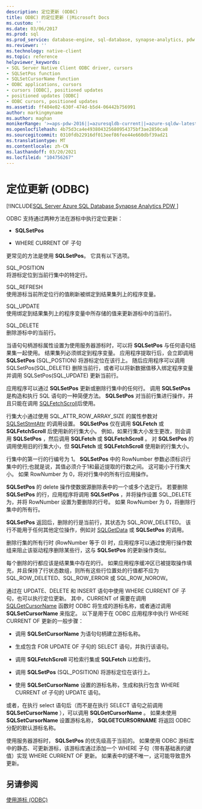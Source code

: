 ```yaml
---
description: 定位更新 (ODBC)
title: ODBC) 的定位更新 (|Microsoft Docs
ms.custom: ''
ms.date: 03/06/2017
ms.prod: sql
ms.prod_service: database-engine, sql-database, synapse-analytics, pdw
ms.reviewer: ''
ms.technology: native-client
ms.topic: reference
helpviewer_keywords:
- SQL Server Native Client ODBC driver, cursors
- SQLSetPos function
- SQLSetCursorName function
- ODBC applications, cursors
- cursors [ODBC], positioned updates
- positioned updates [ODBC]
- ODBC cursors, positioned updates
ms.assetid: ff404e02-630f-474d-b5d4-06442b756991
author: markingmyname
ms.author: maghan
monikerRange: '>=aps-pdw-2016||=azuresqldb-current||=azure-sqldw-latest||>=sql-server-2016||>=sql-server-linux-2017||=azuresqldb-mi-current'
ms.openlocfilehash: 4b75d3ca4e493804325680954375bf3ae2850ca8
ms.sourcegitcommit: 0310fdb22916df013eef86fee44e660dbf39ad21
ms.translationtype: MT
ms.contentlocale: zh-CN
ms.lasthandoff: 03/20/2021
ms.locfileid: "104756267"
---
```

# <a name="positioned-updates-odbc"></a>定位更新 (ODBC)
[!INCLUDE[SQL Server Azure SQL Database Synapse Analytics PDW ](../../includes/applies-to-version/sql-asdb-asdbmi-asa-pdw.md)]

  ODBC 支持通过两种方法在游标中执行定位更新：  
  
-   **SQLSetPos**  
  
-   WHERE CURRENT OF 子句  
  
 更常见的方法是使用 **SQLSetPos**。 它具有以下选项。  
  
 SQL_POSITION  
 将游标定位到当前行集中的特定行。  
  
 SQL_REFRESH  
 使用游标当前所定位行的值刷新被绑定到结果集列上的程序变量。  
  
 SQL_UPDATE  
 使用绑定到结果集列上的程序变量中所存储的值来更新游标中的当前行。  
  
 SQL_DELETE  
 删除游标中的当前行。  
  
 当语句句柄游标属性设置为使用服务器游标时，可以将 **SQLSetPos** 与任何语句结果集一起使用。 结果集列必须绑定到程序变量。 应用程序提取行后，会立即调用 **SQLSetPos** (SQL_POSTION) 将游标定位在该行上。 随后应用程序可以调用 SQLSetPos(SQL_DELETE) 删除当前行，或者可以将新数据值移入绑定程序变量并调用 SQLSetPos(SQL_UPDATE) 更新当前行。  
  
 应用程序可以通过 **SQLSetPos** 更新或删除行集中的任何行。 调用 **SQLSetPos** 是构造和执行 SQL 语句的一种简便方法。 **SQLSetPos** 对当前行集进行操作，并且只能在调用 [SQLFetchScroll](../../relational-databases/native-client-odbc-api/sqlfetchscroll.md)后使用。  
  
 行集大小通过使用 SQL_ATTR_ROW_ARRAY_SIZE 的属性参数对 [SQLSetStmtAttr](../../relational-databases/native-client-odbc-api/sqlsetstmtattr.md) 的调用设置。 **SQLSetPos** 仅在调用 **SQLFetch** 或 **SQLFetchScroll** 后使用新的行集大小。 例如，如果行集大小发生更改，则会调用 **SQLSetPos** ，然后调用 **SQLFetch** 或 **SQLFetchScroll** 。 对 **SQLSetPos** 的调用使用旧的行集大小，但 **SQLFetch** 或 **SQLFetchScroll** 使用新的行集大小。  
  
 行集中的第一行的行编号为 1。 **SQLSetPos** 中的 RowNumber 参数必须标识行集中的行;也就是说，其值必须介于1和最近提取的行数之间。 这可能小于行集大小。 如果 RowNumber 为 0，将对行集中的所有行应用操作。  
  
 **SQLSetPos** 的 delete 操作使数据源删除表中的一个或多个选定行。 若要删除 **SQLSetPos** 的行，应用程序将调用 **SQLSetPos** ，并将操作设置 SQL_DELETE 为，并将 RowNumber 设置为要删除的行号。 如果 RowNumber 为 0，将删除行集中的所有行。  
  
 **SQLSetPos** 返回后，删除的行是当前行，其状态为 SQL_ROW_DELETED。 该行不能用于任何其他定位操作，例如对 [SQLGetData](../../relational-databases/native-client-odbc-api/sqlgetdata.md) 或 **SQLSetPos** 的调用。  
  
 删除行集的所有行时 (RowNumber 等于 0) 时，应用程序可以通过使用行操作数组来阻止该驱动程序删除某些行，这与 **SQLSetPos** 的更新操作类似。  
  
 每个删除的行都应该是结果集中存在的行。 如果应用程序缓冲区已被提取操作填充，并且保持了行状态数组，则所有这些行位置处的行值都不应为 SQL_ROW_DELETED、SQL_ROW_ERROR 或 SQL_ROW_NOROW。  
  
 通过在 UPDATE、DELETE 和 INSERT 语句中使用 WHERE CURRENT OF 子句，也可以执行定位更新。 其中，CURRENT of 需要在调用 [SQLGetCursorName](../../relational-databases/native-client-odbc-api/sqlgetcursorname.md) 函数时 ODBC 将生成的游标名称，或者通过调用 **SQLSetCursorName** 来指定。 以下是用于在 ODBC 应用程序中执行 WHERE CURRENT OF 更新的一般步骤：  
  
-   调用 **SQLSetCursorName** 为语句句柄建立游标名称。  
  
-   生成包含 FOR UPDATE OF 子句的 SELECT 语句，并执行该语句。  
  
-   调用 **SQLFetchScroll** 可检索行集或 **SQLFetch** 以检索行。  
  
-   调用 **SQLSetPos** (SQL_POSITION) 将游标定位在该行上。  
  
-   使用 **SQLSetCursorName** 设置的游标名称，生成和执行包含 WHERE CURRENT of 子句的 UPDATE 语句。  
  
 或者，在执行 select 语句后（而不是在执行 SELECT 语句之前调用 **SQLSetCursorName** ），可以调用 **SQLGetCursorName** 。 如果未使用 **SQLSetCursorName** 设置游标名称， **SQLGETCURSORNAME** 将返回 ODBC 分配的默认游标名称。  
  
 使用服务器游标时， **SQLSetPos** 的优先级高于当前的。 如果使用 ODBC 游标库中的静态、可更新游标，该游标库通过添加一个 WHERE 子句（带有基础表的键值）实现 WHERE CURRENT OF 更新。 如果表中的键不唯一，这可能导致意外更新。  
  
## <a name="see-also"></a>另请参阅  
 [使用游标 &#40;ODBC&#41;](../../relational-databases/native-client-odbc-cursors/using-cursors-odbc.md)  
  
  
